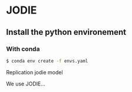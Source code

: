 # JODIE

## Install the python environement 

### With conda 

```bash
$ conda env create -f envs.yaml
```


Replication jodie model

We use JODIE...

